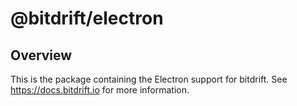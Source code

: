 # @bitdrift/electron

## Overview

This is the package containing the Electron support for bitdrift. See https://docs.bitdrift.io for more information.
